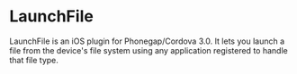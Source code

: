 LaunchFile
==========

LaunchFile is an iOS plugin for Phonegap/Cordova 3.0. It lets you launch a file from the device's file system using any application registered to handle that file type.
